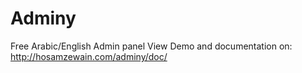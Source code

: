 # Adminy
Free Arabic/English Admin panel
View Demo and documentation on:
http://hosamzewain.com/adminy/doc/
